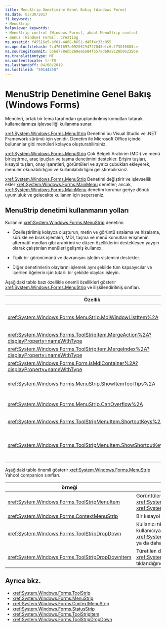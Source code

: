 ```yaml
---
title: MenuStrip Denetimine Genel Bakış (Windows Forms)
ms.date: 03/30/2017
f1_keywords:
- MenuStrip
helpviewer_keywords:
- MenuStrip control [Windows Forms], about MenuStrip control
- menus [Windows Forms], creating
ms.assetid: f45516e5-bf01-4468-b851-d45f4c33c055
ms.openlocfilehash: 7cd761697a09205294727043efc6cf73816803ce
ms.sourcegitcommit: 5b6d778ebb269ee6684fb57ad69a8c28b06235b9
ms.translationtype: MT
ms.contentlocale: tr-TR
ms.lasthandoff: 04/08/2019
ms.locfileid: "59144358"
---
```

# <a name="menustrip-control-overview-windows-forms"></a>MenuStrip Denetimine Genel Bakış (Windows Forms)
Menüleri, ortak bir tema tarafından gruplandırılmış komutları tutarak kullanıcılarınıza işlevselliği kullanıma sunar.  
  
 <xref:System.Windows.Forms.MenuStrip> Denetimi bu Visual Studio ve .NET Framework sürümü için yenidir. Denetim ile Microsoft Office içinde bulunanlar gibi menüleri kolayca oluşturabilirsiniz.  
  
 <xref:System.Windows.Forms.MenuStrip> Çok Belgeli Arabirim (MDI) ve menü birleştirme, araç ipuçları ve taşma denetimini destekler. Erişim tuşları, kısayol tuşları, onay işaretleri, görüntüleri ve ayırıcı çubukları ekleyerek, menüler okunabilirliğini ve kullanılabilirliğini geliştirebilirsiniz.  
  
 <xref:System.Windows.Forms.MenuStrip> Denetimi değiştirir ve işlevsellik ekler <xref:System.Windows.Forms.MainMenu> denetler; ancak, <xref:System.Windows.Forms.MainMenu> denetim korunur geriye dönük uyumluluk ve gelecekte kullanım için seçerseniz.  
  
## <a name="ways-to-use-the-menustrip-control"></a>MenuStrip denetimi kullanmanın yolları  
 Kullanım <xref:System.Windows.Forms.MenuStrip> denetimi:  
  
-   Özelleştirilmiş kolayca oluşturun, metin ve görüntü sıralama ve hizalama, sürükle ve bırak işlemleri, MDI, taşma ve menü komutları erişmenin alternatif modları gibi arabirimi ve düzen özelliklerini destekleyen yaygın olarak çalıştırılan menüleri gelişmiş kullanıcı.  
  
-   Tipik bir görünümünü ve davranışını işletim sistemini destekler.  
  
-   Diğer denetimlerin olaylarını işlemek aynı şekilde tüm kapsayıcılar ve içerilen öğelerin için tutarlı bir şekilde olayları işleyin.  
  
 Aşağıdaki tablo bazı özellikle önemli özellikleri gösterir <xref:System.Windows.Forms.MenuStrip> ve ilişkilendirilmiş sınıfları.  
  
|Özellik|Açıklama|  
|--------------|-----------------|  
|<xref:System.Windows.Forms.MenuStrip.MdiWindowListItem%2A>|Alır veya ayarlar <xref:System.Windows.Forms.ToolStripMenuItem> MDI alt formlarını listesini görüntülemek için kullanılır.|  
|<xref:System.Windows.Forms.ToolStripItem.MergeAction%2A?displayProperty=nameWithType>|Alır veya ayarlar alt menüler üst MDI uygulamaları menülerde nasıl birleştirilir.|  
|<xref:System.Windows.Forms.ToolStripItem.MergeIndex%2A?displayProperty=nameWithType>|Alır veya MDI uygulamaları içindeki birleştirilmiş bir öğenin konumunu ayarlar.|  
|<xref:System.Windows.Forms.Form.IsMdiContainer%2A?displayProperty=nameWithType>|Alır veya form MDI alt formlarını için bir kapsayıcı olup olmadığını belirten bir değer ayarlar.|  
|<xref:System.Windows.Forms.MenuStrip.ShowItemToolTips%2A>|Araç ipuçları için gösterilip gösterilmeyeceğini belirten bir değeri alır veya ayarlar <xref:System.Windows.Forms.MenuStrip>.|  
|<xref:System.Windows.Forms.MenuStrip.CanOverflow%2A>|Belirten bir değeri alır veya ayarlar olmadığını <xref:System.Windows.Forms.MenuStrip> overflow işlevselliği destekler.|  
|<xref:System.Windows.Forms.ToolStripMenuItem.ShortcutKeys%2A>|Alır veya ayarlar ile ilişkili kısayol tuşlarını <xref:System.Windows.Forms.ToolStripMenuItem>.|  
|<xref:System.Windows.Forms.ToolStripMenuItem.ShowShortcutKeys%2A>|Alır veya ayarlar kısayol, anahtarları olup olmadığını belirten bir değer ile ilişkili <xref:System.Windows.Forms.ToolStripMenuItem> yanında görüntülenen <xref:System.Windows.Forms.ToolStripMenuItem>.|  
  
 Aşağıdaki tablo önemli gösterir <xref:System.Windows.Forms.MenuStrip> Yahoo! companion sınıfları.  
  
|örneği|Açıklama|  
|-----------|-----------------|  
|<xref:System.Windows.Forms.ToolStripMenuItem>|Görüntülenen bir seçilebilir seçeneğini temsil eder bir <xref:System.Windows.Forms.MenuStrip> veya <xref:System.Windows.Forms.ContextMenuStrip>.|  
|<xref:System.Windows.Forms.ContextMenuStrip>|Bir kısayol menüsü temsil eder.|  
|<xref:System.Windows.Forms.ToolStripDropDown>|Kullanıcı tıkladığında görüntülenen listeden tek bir öğe kullanıcıya veren bir denetimi temsil eder bir <xref:System.Windows.Forms.ToolStripDropDownButton> ya da daha üst düzey menü öğesi.|  
|<xref:System.Windows.Forms.ToolStripDropDownItem>|Türetilen denetimler için temel işlevleri sağlar <xref:System.Windows.Forms.ToolStripItem> tıklandığında açılan öğeleri görüntüler.|  
  
## <a name="see-also"></a>Ayrıca bkz.

- <xref:System.Windows.Forms.ToolStrip>
- <xref:System.Windows.Forms.MenuStrip>
- <xref:System.Windows.Forms.ContextMenuStrip>
- <xref:System.Windows.Forms.StatusStrip>
- <xref:System.Windows.Forms.ToolStripItem>
- <xref:System.Windows.Forms.ToolStripDropDown>
